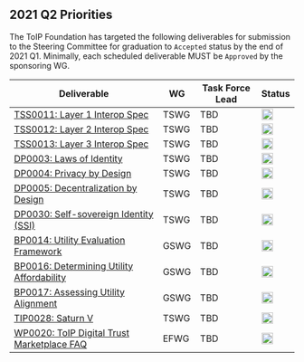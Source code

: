 
## 2021 Q2 Priorities
The ToIP Foundation has targeted the following deliverables for submission to the Steering Committee for graduation to `Accepted` status by the end of 2021 Q1. Minimally, each scheduled deliverable MUST be `Approved` by the sponsoring WG.

| Deliverable | WG | Task Force Lead | Status |
| --- | --- | --- | --- |
| [TSS0011: Layer 1 Interop Spec](github_repo_url) | TSWG | TBD | <img src="https://trustoverip.github.io/deliverables/_images/results/Red_Light_Icon.png" alt="status" width="20" height="20"> |
| [TSS0012: Layer 2 Interop Spec](github_repo_url) | TSWG | TBD | <img src="https://trustoverip.github.io/deliverables/_images/results/Red_Light_Icon.png" alt="status" width="20" height="20"> |
| [TSS0013: Layer 3 Interop Spec](github_repo_url) | TSWG | TBD | <img src="https://trustoverip.github.io/deliverables/_images/results/Red_Light_Icon.png" alt="status" width="20" height="20"> |
| [DP0003: Laws of Identity](https://github.com/trustoverip/deliverables/blob/main/recommendations/DP0003-laws-of-identity/) | TSWG | TBD | <img src="https://trustoverip.github.io/deliverables/_images/results/Red_Light_Icon.png" alt="status" width="20" height="20"> |
[DP0004: Privacy by Design](https://github.com/trustoverip/deliverables/tree/main/recommendations/DP0004-privacy-by-design) | TSWG | TBD | <img src="https://trustoverip.github.io/deliverables/_images/results/Red_Light_Icon.png" alt="status" width="20" height="20"> |
| [DP0005: Decentralization by Design](github_repo_url) | TSWG | TBD | <img src="https://trustoverip.github.io/deliverables/_images/results/Red_Light_Icon.png" alt="status" width="20" height="20"> |
| [DP0030: Self-sovereign Identity (SSI)](github_repo_url) | TSWG | TBD | <img src="https://trustoverip.github.io/deliverables/_images/results/Yellow_Light_Icon.png" alt="status" width="20" height="20"> |
| [BP0014: Utility Evaluation Framework](https://github.com/trustoverip/deliverables/tree/main/recommendations/BP0014-utility-evaluation-framework) | GSWG | TBD | <img src="https://trustoverip.github.io/deliverables/_images/results/Yellow_Light_Icon.png" alt="status" width="20" height="20"> | | [BP0015: Assessing Utility Sustainability](https://github.com/trustoverip/deliverables/tree/main/recommendations/BP0015-assessing-utility-sustainability) | GSWG | TBD | <img src="https://trustoverip.github.io/deliverables/_images/results/Yellow_Light_Icon.png" alt="status" width="20" height="20"> |
| [BP0016: Determining Utility Affordability](https://github.com/trustoverip/deliverables/tree/main/recommendations/BP0016-determining-utility-affordability) | GSWG | TBD | <img src="https://trustoverip.github.io/deliverables/_images/results/Yellow_Light_Icon.png" alt="status" width="20" height="20"> |
| [BP0017: Assessing Utility Alignment](https://github.com/trustoverip/deliverables/tree/main/recommendations/BP0017-assessing-utility-alignment) | GSWG | TBD | <img src="https://trustoverip.github.io/deliverables/_images/results/Yellow_Light_Icon.png" alt="status" width="20" height="20"> |
| [TIP0028: Saturn V](https://github.com/trustoverip/TIP0028-saturn-v) | TSWG | TBD | <img src="https://trustoverip.github.io/deliverables/_images/results/Red_Light_Icon.png" alt="status" width="20" height="20"> |
| [WP0020: ToIP Digital Trust Marketplace FAQ](https://github.com/trustoverip/WP0020-digital-trust-marketplace-faq/) | EFWG | TBD | <img src="https://trustoverip.github.io/deliverables/_images/results/Green_Light_Icon.png" alt="status" width="20" height="20"> |
